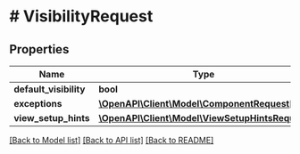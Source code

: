 # # VisibilityRequest

## Properties

Name | Type | Description | Notes
------------ | ------------- | ------------- | -------------
**default_visibility** | **bool** |  | [optional]
**exceptions** | [**\OpenAPI\Client\Model\ComponentRequest[]**](ComponentRequest.md) |  | [optional]
**view_setup_hints** | [**\OpenAPI\Client\Model\ViewSetupHintsRequest**](ViewSetupHintsRequest.md) |  |

[[Back to Model list]](../../README.md#models) [[Back to API list]](../../README.md#endpoints) [[Back to README]](../../README.md)
